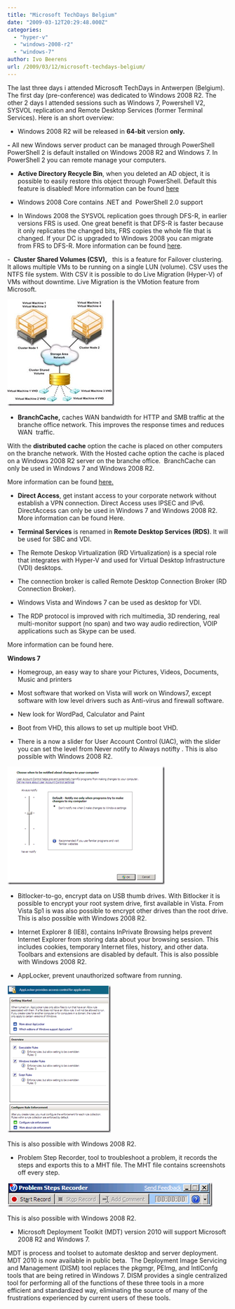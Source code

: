 ```yaml
---
title: "Microsoft TechDays Belgium"
date: "2009-03-12T20:29:48.000Z"
categories: 
  - "hyper-v"
  - "windows-2008-r2"
  - "windows-7"
author: Ivo Beerens
url: /2009/03/12/microsoft-techdays-belgium/
---
```


The last three days i attended Microsoft TechDays in Antwerpen (Belgium). The first day (pre-conference) was dedicated to Windows 2008 R2. The other 2 days I attended sessions such as Windows 7, Powershell V2, SYSVOL replication and Remote Desktop Services (former Terminal Services). Here is an short overview:

- Windows 2008 R2 will be released in **64-bit** version **only.**

**-** All new Windows server product can be managed through PowerShell  PowerShell 2 is default installed on Windows 2008 R2 and Windows 7. In PowerShell 2 you can remote manage your computers.

- **Active Directory Recycle Bin**, when you deleted an AD object, it is possible to easily restore this object through PowerShell. Default this feature is disabled! More information can be found [here](http://technet.microsoft.com/en-us/library/dd392261.aspx)

- Windows 2008 Core contains .NET and  PowerShell 2.0 support

- In Windows 2008 the SYSVOL replication goes through DFS-R, in earlier versions FRS is used. One great benefit is that DFS-R is faster because it only replicates the changed bits, FRS copies the whole file that is changed. If your DC is upgraded to Windows 2008 you can migrate from FRS to DFS-R. More information can be found [here](http://blogs.technet.com/filecab/archive/2008/02/08/sysvol-migration-series-part-1-introduction-to-the-sysvol-migration-process.aspx).

-  **Cluster Shared Volumes (CSV),**   this is a feature for Failover clustering. It allows multiple VMs to be running on a single LUN (volume). CSV uses the NTFS file system. With CSV it is possible to do Live Migration (Hyper-V) of VMs without downtime. Live Migration is the VMotion feature from Microsoft.

[![csv](images/csv-thumb.jpg "csv")](images/csv.jpg) 

- **BranchCache,** caches WAN bandwidth for HTTP and SMB traffic at the branche office network. This improves the response times and reduces WAN  traffic.

With the **distributed cache** option the cache is placed on other computers on the branche network. With the Hosted cache option the cache is placed on a Windows 2008 R2 server on the branche office.  BranchCache can only be used in Windows 7 and Windows 2008 R2.

More information can be found [here.](http://jdhitsolutions.com/resources/scripts/Report-Events.txt)

- **Direct Access**, get instant access to your corporate network without establish a VPN connection. Direct Access uses IPSEC and IPv6.  DirectAccess can only be used in Windows 7 and Windows 2008 R2. More information can be found Here.

- **Terminal Services** is renamed in **Remote Desktop Services (RDS)**. It will be used for SBC and VDI.

- The Remote Deskop Virtualization (RD Virtualization) is a special role that integrates with Hyper-V and used for Virtual Desktop Infrastructure (VDI) desktops.

- The connection broker is called Remote Desktop Connection Broker (RD Connection Broker).

- Windows Vista and Windows 7 can be used as desktop for VDI.

- The RDP protocol is improved with rich multimedia, 3D rendering, real multi-monitor support (no span) and two way audio redirection, VOIP applications such as Skype can be used.

More information can be found here.

**Windows 7**

- Homegroup, an easy way to share your Pictures, Videos, Documents, Music and printers

- Most software that worked on Vista will work on Windows7, except software with low level drivers such as Anti-virus and firewall software.

- New look for WordPad, Calculator and Paint

- Boot from VHD, this allows to set up multiple boot VHD.

- There is a now a slider for User Account Control (UAC), with the slider you can set the level from Never notify to Always notifty . This is also possible with Windows 2008 R2.  

[![image](images/image-thumb.png "image")](images/image.png)

- Bitlocker-to-go, encrypt data on USB thumb drives. With Bitlocker it is possible to encrypt your root system drive, first available in Vista. From Vista Sp1 is was also possible to encrypt other drives than the root drive. This is also possible with Windows 2008 R2.

- Internet Explorer 8 (IE8), contains InPrivate Browsing helps prevent Internet Explorer from storing data about your browsing session. This includes cookies, temporary Internet files, history, and other data. Toolbars and extensions are disabled by default. This is also possible with Windows 2008 R2.

- AppLocker, prevent unauthorized software from running.

[![image](images/image-thumb1.png "image")](images/image1.png)

This is also possible with Windows 2008 R2.

- Problem Step Recorder, tool to troubleshoot a problem, it records the steps and exports this to a MHT file. The MHT file contains screenshots off every step.

[![image](images/image-thumb2.png "image")](images/image2.png)

This is also possible with Windows 2008 R2.

- Microsoft Deployment Toolkit (MDT) version 2010 will support Microsoft 2008 R2 and Windows 7.

MDT is process and toolset to automate desktop and server deployment. MDT 2010 is now available in public beta.  The Deployment Image Servicing and Management (DISM) tool replaces the pkgmgr, PEImg, and IntlConfg tools that are being retired in Windows 7. DISM provides a single centralized tool for performing all of the functions of these three tools in a more efficient and standardized way, eliminating the source of many of the frustrations experienced by current users of these tools.